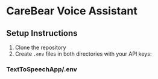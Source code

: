 # CareBear Voice Assistant

## Setup Instructions

1. Clone the repository
2. Create `.env` files in both directories with your API keys:

### TextToSpeechApp/.env